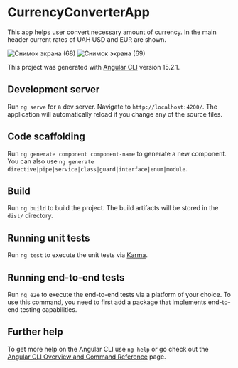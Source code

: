 # CurrencyConverterApp

This app helps user convert necessary amount of currency. In the main header current rates of UAH USD and EUR are shown.

![Снимок экрана (68)](https://user-images.githubusercontent.com/111873795/224386437-e2aeb397-c33f-4855-a05d-d5d8f4b33393.png)
![Снимок экрана (69)](https://user-images.githubusercontent.com/111873795/224386460-20c7a392-6f02-4c8f-90f8-03cb8e61544c.png)

This project was generated with [Angular CLI](https://github.com/angular/angular-cli) version 15.2.1.

## Development server

Run `ng serve` for a dev server. Navigate to `http://localhost:4200/`. The application will automatically reload if you change any of the source files.

## Code scaffolding

Run `ng generate component component-name` to generate a new component. You can also use `ng generate directive|pipe|service|class|guard|interface|enum|module`.

## Build

Run `ng build` to build the project. The build artifacts will be stored in the `dist/` directory.

## Running unit tests

Run `ng test` to execute the unit tests via [Karma](https://karma-runner.github.io).

## Running end-to-end tests

Run `ng e2e` to execute the end-to-end tests via a platform of your choice. To use this command, you need to first add a package that implements end-to-end testing capabilities.

## Further help

To get more help on the Angular CLI use `ng help` or go check out the [Angular CLI Overview and Command Reference](https://angular.io/cli) page.

